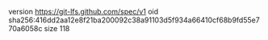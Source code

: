 version https://git-lfs.github.com/spec/v1
oid sha256:416dd2aa12e8f21ba200092c38a91103d5f934a66410cf68b9fd55e770a6058c
size 118
